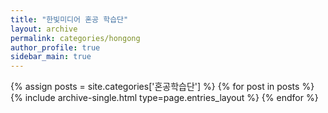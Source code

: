 ```yaml
---
title: "한빛미디어 혼공 학습단"
layout: archive
permalink: categories/hongong
author_profile: true
sidebar_main: true
---
```


{% assign posts = site.categories['혼공학습단'] %}
{% for post in posts %} {% include archive-single.html type=page.entries_layout %} {% endfor %}